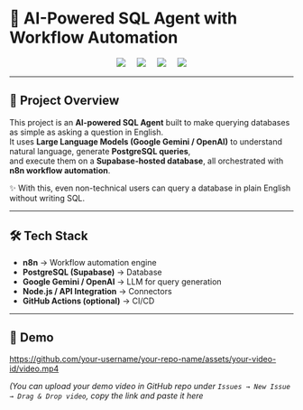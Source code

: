 # 🚀 AI-Powered SQL Agent with Workflow Automation  

<p align="center"> 
  <img src="https://img.shields.io/badge/-PostgreSQL-4169E1?style=for-the-badge&logo=postgresql&logoColor=white" /> 
  &nbsp;&nbsp;&nbsp;
  <img src="https://img.shields.io/badge/-n8n-EA4B71?style=for-the-badge&logo=n8n&logoColor=white" /> 
  &nbsp;&nbsp;&nbsp;
  <img src="https://img.shields.io/badge/-Supabase-3ECF8E?style=for-the-badge&logo=supabase&logoColor=white" /> 
  &nbsp;&nbsp;&nbsp;
  <img src="https://img.shields.io/badge/-Gemini-4285F4?style=for-the-badge&logo=google&logoColor=white" />
</p>

---

## 📖 Project Overview  

This project is an **AI-powered SQL Agent** built to make querying databases as simple as asking a question in English.  
It uses **Large Language Models (Google Gemini / OpenAI)** to understand natural language, generate **PostgreSQL queries**,  
and execute them on a **Supabase-hosted database**, all orchestrated with **n8n workflow automation**.  

✨ With this, even non-technical users can query a database in plain English without writing SQL.  

---

## 🛠️ Tech Stack  

- **n8n** → Workflow automation engine  
- **PostgreSQL (Supabase)** → Database  
- **Google Gemini / OpenAI** → LLM for query generation  
- **Node.js / API Integration** → Connectors  
- **GitHub Actions (optional)** → CI/CD  

---

## 🎥 Demo  

https://github.com/your-username/your-repo-name/assets/your-video-id/video.mp4  

*(You can upload your demo video in GitHub repo under `Issues → New Issue → Drag & Drop video`, copy the link and paste it here*
